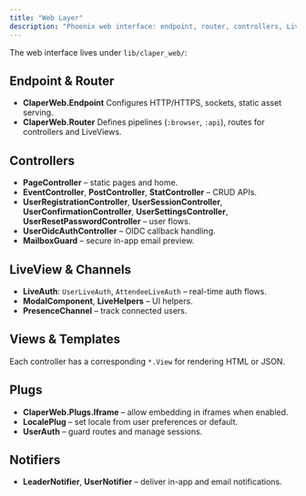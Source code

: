 ```yaml
---
title: "Web Layer"
description: "Phoenix web interface: endpoint, router, controllers, LiveView, and plugs."
---
```


The web interface lives under `lib/claper_web/`:

## Endpoint & Router

- **ClaperWeb.Endpoint**
  Configures HTTP/HTTPS, sockets, static asset serving.
- **ClaperWeb.Router**
  Defines pipelines (`:browser`, `:api`), routes for controllers and LiveViews.

## Controllers

- **PageController** – static pages and home.
- **EventController**, **PostController**, **StatController** – CRUD APIs.
- **UserRegistrationController**, **UserSessionController**, **UserConfirmationController**, **UserSettingsController**, **UserResetPasswordController** – user flows.
- **UserOidcAuthController** – OIDC callback handling.
- **MailboxGuard** – secure in-app email preview.

## LiveView & Channels

- **LiveAuth**: `UserLiveAuth`, `AttendeeLiveAuth` – real-time auth flows.
- **ModalComponent**, **LiveHelpers** – UI helpers.
- **PresenceChannel** – track connected users.

## Views & Templates

Each controller has a corresponding `*.View` for rendering HTML or JSON.

## Plugs

- **ClaperWeb.Plugs.Iframe** – allow embedding in iframes when enabled.
- **LocalePlug** – set locale from user preferences or default.
- **UserAuth** – guard routes and manage sessions.

## Notifiers

- **LeaderNotifier**, **UserNotifier** – deliver in-app and email notifications.